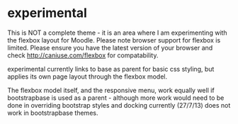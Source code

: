experimental
============
This is NOT a complete theme - it is an area where I am experimenting with the
flexbox layout for Moodle.
Please note browser support for flexbox is limited. Please ensure you have the
latest version of your browser and check http://caniuse.com/flexbox for
compatability.

experimental currently links to base as parent for basic css styling, but
applies its own page layout through the flexbox model.

The flexbox model itself, and the responsive menu, work equally well if
bootstrapbase is used as a parent - although more work would need to be done in
overriding bootstrap styles and docking currently (27/7/13) does not work in
bootstrapbase themes.
